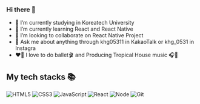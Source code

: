 ### Hi there 👋


- 🔭 I’m currently studying in Koreatech University
- 🌱 I’m currently learning React and React Native
- 👯 I’m looking to collaborate on React Native Project
- 💬 Ask me about anything through khg05311 in KakaoTalk or khg_0531 in Instagra
- ❤️‍🔥 I love to do ballet🩰 and Producing Tropical House music 🎧🎹


<h2> My tech stacks 📚 </h2>

![HTML5](https://img.shields.io/badge/-HTML5-F05032?style=for-the-badge&logo=html5&logoColor=ffffff)
![CSS3](https://img.shields.io/badge/-CSS3-007ACC?style=for-the-badge&logo=css3)
![JavaScript](https://img.shields.io/badge/-JavaScript-%23F7DF1C?style=for-the-badge&logo=javascript&logoColor=000000&labelColor=%23F7DF1C&color=%23FFCE5A)
![React](https://img.shields.io/badge/-React-222222?style=for-the-badge&logo=react)
![Node](https://img.shields.io/badge/-Nodejs-43853d?style=for-the-badge&logo=Node.js&logoColor=white)
![Git](https://img.shields.io/badge/-Git-F05032?style=for-the-badge&logo=git&logoColor=ffffff)
